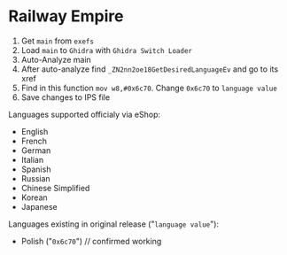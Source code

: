 # Railway Empire

1. Get `main` from `exefs`
2. Load `main` to `Ghidra` with `Ghidra Switch Loader`
3. Auto-Analyze main
4. After auto-analyze find `_ZN2nn2oe18GetDesiredLanguageEv` and go to its xref
5. Find in this function `mov w8,#0x6c70`. Change `0x6c70` to `language value`
6. Save changes to IPS file

Languages supported officialy via eShop:
- English
- French
- German
- Italian
- Spanish
- Russian
- Chinese Simplified
- Korean
- Japanese

Languages existing in original release ("`language value`"):
- Polish ("`0x6c70`") // confirmed working
